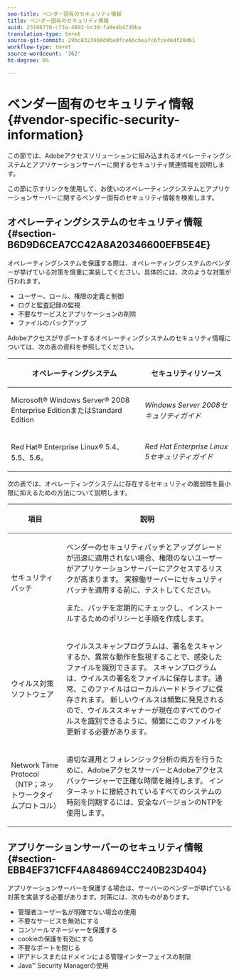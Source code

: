 ```yaml
---
seo-title: ベンダー固有のセキュリティ情報
title: ベンダー固有のセキュリティ情報
uuid: 23186770-c73a-4802-bc30-fa9e4b47d9ba
translation-type: tm+mt
source-git-commit: 29bc8323460d9be0fce66cbea7c6fce46df20d61
workflow-type: tm+mt
source-wordcount: '362'
ht-degree: 0%

---
```



# ベンダー固有のセキュリティ情報{#vendor-specific-security-information}

この節では、Adobeアクセスソリューションに組み込まれるオペレーティングシステムとアプリケーションサーバーに関するセキュリティ関連情報を説明します。

この節に示すリンクを使用して、お使いのオペレーティングシステムとアプリケーションサーバーに関するベンダー固有のセキュリティ情報を検索します。

## オペレーティングシステムのセキュリティ情報{#section-B6D9D6CEA7CC42A8A20346600EFB5E4E}

オペレーティングシステムを保護する際は、オペレーティングシステムのベンダーが挙げている対策を慎重に実装してください。具体的には、次のような対策が行われます。

* ユーザー、ロール、権限の定義と制御
* ログと監査記録の監視
* 不要なサービスとアプリケーションの削除
* ファイルのバックアップ

Adobeアクセスがサポートするオペレーティングシステムのセキュリティ情報については、次の表の資料を参照してください。

<table frame="all" colsep="1" rowsep="1" class="+ topic/table adobe-d/table " id="table-ugl-kjz-n4"> 
 <thead class="- topic/thead "> 
  <tr rowsep="1" class="- topic/row "> 
   <th colname="1" class="- topic/entry entry"> <p class="- topic/p ">オペレーティングシステム </p> </th> 
   <th colname="2" class="- topic/entry entry"> <p class="- topic/p ">セキュリティリソース </p> </th> 
  </tr> 
 </thead>
 <tbody class="- topic/tbody "> 
  <tr rowsep="1" class="- topic/row "> 
   <td colname="1" class="- topic/entry "> <p class="- topic/p ">Microsoft® Windows Server® 2008 Enterprise EditionまたはStandard Edition </p> </td> 
   <td colname="2" class="- topic/entry "> <p class="- topic/p "><i class="+ topic/ph hi-d/i ">Windows Server 2008セキュリティガイド</i> </p> </td> 
  </tr> 
  <tr rowsep="0" class="- topic/row "> 
   <td colname="1" class="- topic/entry "> <p class="- topic/p ">Red Hat® Enterprise Linux® 5.4、5.5、5.6。 </p> </td> 
   <td colname="2" class="- topic/entry "> <p class="- topic/p "><i class="+ topic/ph hi-d/i ">Red Hat Enterprise Linux 5セキュリティガイド</i> </p> </td> 
  </tr> 
 </tbody> 
</table>

次の表では、オペレーティングシステムに存在するセキュリティの脆弱性を最小限に抑えるための方法について説明します。

<table frame="all" colsep="1" rowsep="1" class="+ topic/table adobe-d/table " id="table-whl-kjz-n4"> 
 <thead class="- topic/thead "> 
  <tr rowsep="1" class="- topic/row "> 
   <th colname="1" class="- topic/entry entry"> <p class="- topic/p ">項目 </p> </th> 
   <th colname="2" class="- topic/entry entry"> <p class="- topic/p ">説明 </p> </th> 
  </tr> 
 </thead>
 <tbody class="- topic/tbody "> 
  <tr rowsep="1" class="- topic/row "> 
   <td colname="1" class="- topic/entry "> <p class="- topic/p ">セキュリティパッチ </p> </td> 
   <td colname="2" class="- topic/entry "> <p class="- topic/p ">ベンダーのセキュリティパッチとアップグレードが迅速に適用されない場合、権限のないユーザーがアプリケーションサーバーにアクセスするリスクが高まります。 実稼働サーバーにセキュリティパッチを適用する前に、テストしてください。 </p> <p class="- topic/p ">また、パッチを定期的にチェックし、インストールするためのポリシーと手順を作成します。 </p> </td> 
  </tr> 
  <tr rowsep="1" class="- topic/row "> 
   <td colname="1" class="- topic/entry "> <p class="- topic/p ">ウイルス対策ソフトウェア </p> </td> 
   <td colname="2" class="- topic/entry "> <p class="- topic/p ">ウイルススキャンプログラムは、署名をスキャンするか、異常な動作を監視することで、感染したファイルを識別できます。 スキャンプログラムは、ウイルスの署名をファイルに保存します。通常、このファイルはローカルハードドライブに保存されます。 新しいウイルスは頻繁に発見されるので、ウイルススキャナーが現在のすべてのウイルスを識別できるように、頻繁にこのファイルを更新する必要があります。 </p> </td> 
  </tr> 
  <tr rowsep="0" class="- topic/row "> 
   <td colname="1" class="- topic/entry "> <p class="- topic/p ">Network Time Protocol（NTP；ネットワークタイムプロトコル） </p> </td> 
   <td colname="2" class="- topic/entry "> <p class="- topic/p ">適切な運用とフォレンジック分析の両方を行うために、AdobeアクセスサーバーとAdobeアクセスパッケージャーで正確な時間を維持します。 インターネットに接続されているすべてのシステムの時刻を同期するには、安全なバージョンのNTPを使用します。 </p> </td> 
  </tr> 
 </tbody> 
</table>

## アプリケーションサーバーのセキュリティ情報{#section-EBB4EF371CFF4A848694CC240B23D404}

アプリケーションサーバーを保護する場合は、サーバーのベンダーが挙げている対策を実装する必要があります。対策には、次のものがあります。

* 管理者ユーザー名が明確でない場合の使用
* 不要なサービスを無効にする
* コンソールマネージャーを保護する
* cookieの保護を有効にする
* 不要なポートを閉じる
* IPアドレスまたはドメインによる管理インターフェイスの制限
* Java™ Security Managerの使用

